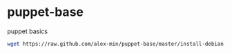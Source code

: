puppet-base
===========

puppet basics

```bash
wget https://raw.github.com/alex-min/puppet-base/master/install-debian.sh && bash install-debian.sh
```

